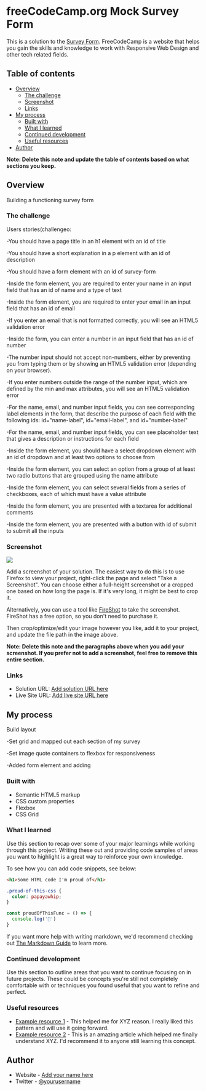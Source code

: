 # freeCodeCamp.org Mock Survey Form

This is a solution to the [Survey Form](https://www.freecodcamp.com). FreeCodeCamp is a website that helps you gain the skills and knowledge to work with Responsive Web Design and other tech related fields. 

## Table of contents

- [Overview](#overview)
  - [The challenge](#the-challenge)
  - [Screenshot](#screenshot)
  - [Links](#links)
- [My process](#my-process)
  - [Built with](#built-with)
  - [What I learned](#what-i-learned)
  - [Continued development](#continued-development)
  - [Useful resources](#useful-resources)
- [Author](#author)

**Note: Delete this note and update the table of contents based on what sections you keep.**

## Overview
Building a functioning survey form

### The challenge

Users stories(challengeo:

  -You should have a page title in an h1 element with an id of title

  -You should have a short explanation in a p element with an id of description
  
  -You should have a form element with an id of survey-form

  -Inside the form element, you are required to enter your name in an input field that has an id of name and a type of text

  -Inside the form element, you are required to enter your email in an input field that has an id of email

  -If you enter an email that is not formatted correctly, you will see an HTML5 validation error

  -Inside the form, you can enter a number in an input field that has an id of number

  -The number input should not accept non-numbers, either by preventing you from typing them or by showing an HTML5 validation error (depending on your browser).

  -If you enter numbers outside the range of the number input, which are defined by the min and max attributes, you will see an HTML5 validation error

  -For the name, email, and number input fields, you can see corresponding label elements in the form, that describe the purpose of each field with the following ids: id="name-label", id="email-label", and id="number-label"

  -For the name, email, and number input fields, you can see placeholder text that gives a description or instructions for each field

  -Inside the form element, you should have a select dropdown element with an id of dropdown and at least two options to choose from

  -Inside the form element, you can select an option from a group of at least two radio buttons that are grouped using the name attribute

  -Inside the form element, you can select several fields from a series of checkboxes, each of which must have a value attribute

  -Inside the form element, you are presented with a textarea for additional comments

  -Inside the form element, you are presented with a button with id of submit to submit all the inputs

### Screenshot

![](./screenshot.jpg)

Add a screenshot of your solution. The easiest way to do this is to use Firefox to view your project, right-click the page and select "Take a Screenshot". You can choose either a full-height screenshot or a cropped one based on how long the page is. If it's very long, it might be best to crop it.

Alternatively, you can use a tool like [FireShot](https://getfireshot.com/) to take the screenshot. FireShot has a free option, so you don't need to purchase it. 

Then crop/optimize/edit your image however you like, add it to your project, and update the file path in the image above.

**Note: Delete this note and the paragraphs above when you add your screenshot. If you prefer not to add a screenshot, feel free to remove this entire section.**

### Links

- Solution URL: [Add solution URL here](https://your-solution-url.com)
- Live Site URL: [Add live site URL here](https://your-live-site-url.com)

## My process
Build layout
  
  -Set grid and mapped out each section of my survey
  
  -Set image quote containers to flexbox for responsiveness

  -Added form element and adding 
### Built with

- Semantic HTML5 markup
- CSS custom properties
- Flexbox
- CSS Grid


### What I learned

Use this section to recap over some of your major learnings while working through this project. Writing these out and providing code samples of areas you want to highlight is a great way to reinforce your own knowledge.

To see how you can add code snippets, see below:

```html
<h1>Some HTML code I'm proud of</h1>
```
```css
.proud-of-this-css {
  color: papayawhip;
}
```
```js
const proudOfThisFunc = () => {
  console.log('🎉')
}
```

If you want more help with writing markdown, we'd recommend checking out [The Markdown Guide](https://www.markdownguide.org/) to learn more.

### Continued development

Use this section to outline areas that you want to continue focusing on in future projects. These could be concepts you're still not completely comfortable with or techniques you found useful that you want to refine and perfect.


### Useful resources

- [Example resource 1](https://www.example.com) - This helped me for XYZ reason. I really liked this pattern and will use it going forward.
- [Example resource 2](https://www.example.com) - This is an amazing article which helped me finally understand XYZ. I'd recommend it to anyone still learning this concept.



## Author

- Website - [Add your name here](https://www.your-site.com)
- Twitter - [@yourusername](https://www.twitter.com/yourusername)
